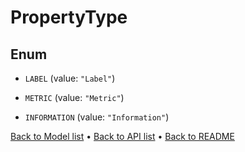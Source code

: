 

# PropertyType

## Enum


* `LABEL` (value: `"Label"`)

* `METRIC` (value: `"Metric"`)

* `INFORMATION` (value: `"Information"`)



[Back to Model list](../README.md#documentation-for-models) &#8226; [Back to API list](../README.md#documentation-for-api-endpoints) &#8226; [Back to README](../README.md)


